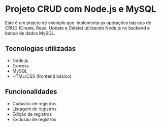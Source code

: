 # Projeto CRUD com Node.js e MySQL

Este é um projeto de exemplo que implementa as operações básicas de CRUD (Create, Read, Update e Delete) utilizando Node.js no backend e banco de dados MySQL.

## Tecnologias utilizadas

- Node.js
- Express
- MySQL
- HTML/CSS (frontend básico)

## Funcionalidades

- Cadastro de registros
- Listagem de registros
- Edição de registros
- Exclusão de registros
